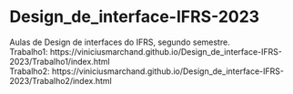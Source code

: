 # Design_de_interface-IFRS-2023
<div>
  Aulas de Design de interfaces do IFRS, segundo semestre.
</div>
<div>
  Trabalho1: https://viniciusmarchand.github.io/Design_de_interface-IFRS-2023/Trabalho1/index.html
</div>
<div>
  Trabalho2: https://viniciusmarchand.github.io/Design_de_interface-IFRS-2023/Trabalho2/index.html
</div>

